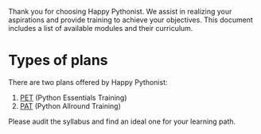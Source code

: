 Thank you for choosing Happy Pythonist. We assist in realizing your aspirations and provide training to achieve your objectives. This document includes a list of available modules and their curriculum.

# Types of plans
There are two plans offered by Happy Pythonist:
1. [PET](PET.md) (Python Essentials Training)
2. [PAT](PAT.md) (Python Allround Training)

Please audit the syllabus and find an ideal one for your learning path.
